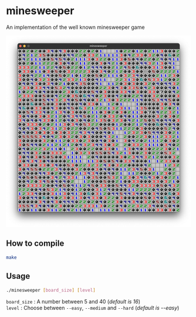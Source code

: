 # minesweeper
An implementation of the well known minesweeper game

![alt text](./screenshot.png)

## How to compile
```sh
make
```

## Usage
```sh
./minesweeper [board_size] [level]
```

`board_size` : A number between 5 and 40 (*default is 16*)  
`level` : Choose between `--easy`, `--medium` and `--hard` (*default is --easy*)  
